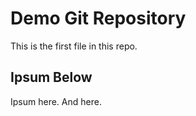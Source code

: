 # Demo Git Repository

This is the first file in this repo. 

## Ipsum Below

Ipsum here. And here.

